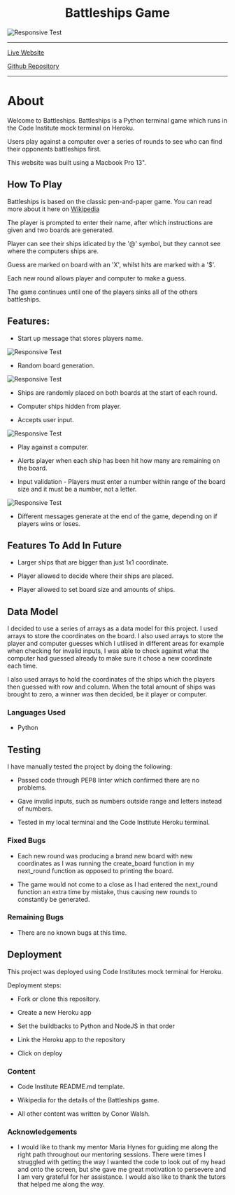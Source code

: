 <h1 align="center">Battleships Game</h1>

![Responsive Test](assets/images/battle-responsive.png)

---

[Live Website](https://battleships-conor.herokuapp.com/)

[Github Repository](https://github.com/conorwalsh1/battleships)

---

# About

Welcome to Battleships. Battleships is a Python terminal game which runs in the Code Institute mock terminal on Heroku.

Users play against a computer over a series of rounds to see who can find their opponents battleships first.

This website was built using a Macbook Pro 13".

## How To Play

Battleships is based on the classic pen-and-paper game. You can read more about it here on [Wikipedia](https://en.wikipedia.org/wiki/Battleship_(game)battleships)

The player is prompted to enter their name, after which instructions are given and two boards are generated.

Player can see their ships idicated by the '@' symbol, but they cannot see where the computers ships are.

Guess are marked on board with an 'X', whilst hits are marked with a '$'.

Each new round allows player and computer to make a guess.

The game continues until one of the players sinks all of the others battleships.
    
## Features:

- Start up message that stores players name.

![Responsive Test](assets/images/battle-starting-game.png)

- Random board generation.

![Responsive Test](assets/images/battle-boards.png)

- Ships are randomly placed on both boards at the start of each round.

- Computer ships hidden from player.

- Accepts user input.

![Responsive Test](assets/images/battle-hits.png)

- Play against a computer.

- Alerts player when each ship has been hit how many are remaining on the board.

- Input validation - Players must enter a number within range of the board size and it must be a number, not a letter.

![Responsive Test](assets/images/battle-invalid-data-input.png)

- Different messages generate at the end of the game, depending on if players wins or loses.

## Features To Add In Future

- Larger ships that are bigger than just 1x1 coordinate.

- Player allowed to decide where their ships are placed.

- Player allowed to set board size and amounts of ships.

## Data Model
 
 I decided to use a series of arrays as a data model for this project. I used arrays to store the coordinates on the board. I also used arrays to store the player and computer guesses which I utilised in different areas for example when checking for invalid inputs, I was able to check against what the computer had guessed already to make sure it chose a new coordinate each time.

 I also used arrays to hold the coordinates of the ships which the players then guessed with row and column. When the total amount of ships was brought to zero, a winner was then decided, be it player or computer.

### Languages Used

-    Python

## Testing

I have manually tested the project by doing the following:

- Passed code through PEP8  linter which confirmed there are no problems.

- Gave invalid inputs, such as numbers outside range and letters instead of numbers.

- Tested in my local terminal and the Code Institute Heroku terminal.

### Fixed Bugs

- Each new round was producing a brand new board with new coordinates as I was running the create_board function in my next_round function as opposed to printing the board.

- The game would not come to a close as I had entered the next_round function an extra time by mistake, thus causing new rounds to constantly be generated.

### Remaining Bugs

-   There are no known bugs at this time.

## Deployment

This project was deployed using Code Institutes mock terminal for Heroku.

Deployment steps:

- Fork or clone this repository.

- Create a new Heroku app

- Set the buildbacks to Python and NodeJS in that order

- Link the Heroku app to the repository

- Click on deploy

### Content

-   Code Institute README.md template.

- Wikipedia for the details of the Battleships game.

-   All other content was written by Conor Walsh.

### Acknowledgements

-   I would like to thank my mentor Maria Hynes for guiding me along the right path throughout our mentoring sessions. There were times I struggled with getting the way I wanted the code to look out of my head and onto the screen, but she gave me great motivation to persevere and I am very grateful for her assistance. I would also like to thank the tutors that helped me along the way.